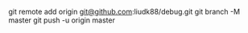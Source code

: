 git remote add origin git@github.com:liudk88/debug.git
git branch -M master
git push -u origin master
